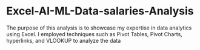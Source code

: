 # Excel-AI-ML-Data-salaries-Analysis
The purpose of this analysis is to showcase my expertise in data analytics using Excel. I employed techniques such as Pivot Tables, Pivot Charts, hyperlinks, and VLOOKUP to analyze the data 
